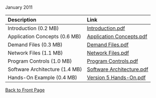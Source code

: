 January 2011

| **Description**                       | **Link**    	|
|:--------------------------------------|:-------------|
| Introduction (0.2 MB)                 |  [Introduction.pdf](http://transims.googlecode.com/svn/v5/trunk/documentation/training/TRANSIMS%20Version%205%20--%20Introduction.pdf) |
| Application Concepts (0.6 MB)         |  [Application Concepts.pdf](http://transims.googlecode.com/svn/v5/trunk/documentation/training/TRANSIMS%20Version%205%20--%20Application%20Concepts.pdf) |
| Demand Files (0.3 MB)                 |  [Demand Files.pdf](http://transims.googlecode.com/svn/v5/trunk/documentation/training/TRANSIMS%20Version%205%20--%20Demand%20Files.pdf) |
| Network Files (1.1 MB)                |  [Network Files.pdf](http://transims.googlecode.com/svn/v5/trunk/documentation/training/TRANSIMS%20Version%205%20--%20Network%20Files.pdf) |
| Program Controls (1.0 MB)             |  [Program Controls.pdf](http://transims.googlecode.com/svn/v5/trunk/documentation/training/TRANSIMS%20Version%205%20--%20Program%20Controls.pdf) |
| Software Architecture (1.4 MB)        |  [Software Architecture.pdf](http://transims.googlecode.com/svn/v5/trunk/documentation/training/TRANSIMS%20Version%205%20--%20Software%20Architecture.pdf) |
| Hands-On Example (0.4 MB)               |  [Version 5 Hands-On.pdf](http://transims.googlecode.com/svn/v5/trunk/documentation/training/Version%205%20Hands-On.pdf) |

[Back to Front Page](http://code.google.com/p/transims/)